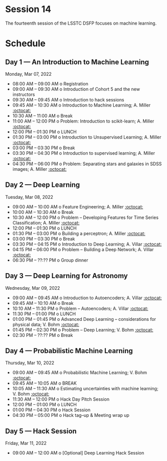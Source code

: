 # Session 14

The fourteenth session of the LSSTC DSFP focuses on machine learning.

# Schedule


## Day 1 — An Introduction to Machine Learning

Monday, Mar 07, 2022

 * 08:00 AM – 09:00 AM  o  Registration
 * 09:00 AM – 09:30 AM  o  Introduction of Cohort 5 and the new instructors
 * 09:30 AM – 09:45 AM  o  Introduction to hack sessions
 * 09:45 AM – 10:30 AM  o  Introduction to Machine Learning; A. Miller [:octocat:](https://github.com/adamamiller)
 * 10:30 AM – 11:00 AM  o  Break
 * 11:00 AM – 12:00 PM  o  Problem: Introduction to scikit-learn; A. Miller [:octocat:](https://github.com/adamamiller)
 * 12:00 PM – 01:30 PM  o  LUNCH
 * 01:30 PM – 03:00 PM  o  Introduction to Unsupervised Learning; A. Miller [:octocat:](https://github.com/adamamiller)
 * 03:00 PM – 03:30 PM  o  Break
 * 03:30 PM – 04:30 PM  o Introduction to supervised learning; A. Miller [:octocat:](https://github.com/adamamiller)
 * 04:30 PM – 06:00 PM  o  Problem: Separating stars and galaxies in SDSS images; A. Miller [:octocat:](https://github.com/adamamiller)

## Day 2 — Deep Learning

Tuesday, Mar 08, 2022

 * 09:00 AM – 10:00 AM  o Feature Engineering; A. Miller [:octocat:](https://github.com/adamamiller)
 * 10:00 AM – 10:30 AM  o  Break
 * 10:30 AM – 12:00 PM  o  Problem – Developing Features for Time Series Classification; A. Miller [:octocat:](https://github.com/adamamiller)
 * 12:00 PM – 01:30 PM  o  LUNCH
 * 01:30 PM – 03:00 PM  o  Building a perceptron; A. Miller [:octocat:](https://github.com/adamamiller)
 * 03:00 PM – 03:30 PM  o  Break
 * 03:30 PM – 04:15 PM  o  Introduction to Deep Learning; A. Villar [:octocat:](https://github.com/villrv)
 * 04:15 PM – 06:00 PM  o  Problem – Building a Deep Network; A. Villar [:octocat:](https://github.com/villrv)
 * 06:30 PM – ??:?? PM  o  Group dinner


## Day 3 — Deep Learning for Astronomy

Wednesday, Mar 09, 2022

 * 09:00 AM – 09:45 AM  o  Introduction to Autoencoders; A. Villar [:octocat:](https://github.com/villrv)
 * 09:45 AM – 10:10 AM  o  Break
 * 10:10 AM – 11:30 PM  o  Problem – Autoencoders; A. Villar [:octocat:](https://github.com/villrv)
 * 11:30 PM – 01:00 PM  o  LUNCH
 * 01:00 PM – 01:45 PM  o  Advanced Deep Learning – considerations for physical data; V. Bohm [:octocat:](https://github.com/VMBoehm)
 * 01:45 PM – 02:30 PM  o  Problem – Deep Learning; V. Bohm [:octocat:](https://github.com/VMBoehm)
 * 02:30 PM – ??:?? PM  o  Break
 
## Day 4 — Probabilistic Machine Learning

Thursday, Mar 10, 2022

 * 09:00 AM – 09:45 AM  o  Probabilistic Machine Learning; V. Bohm [:octocat:](https://github.com/VMBoehm)
 * 09:45 AM – 10:05 AM  o  BREAK
 * 10:05 AM – 11:30 AM  o  Estimating uncertainties with machine learning; V. Bohm [:octocat:](https://github.com/VMBoehm)
 * 11:30 AM – 12:00 PM  o  Hack Day Pitch Session
 * 12:00 PM – 01:00 PM  o  LUNCH
 * 01:00 PM – 04:30 PM  o  Hack Session
 * 04:30 PM – 05:00 PM  o  Hack tag–up & Meeting wrap up
 
## Day 5 — Hack Session

Friday, Mar 11, 2022

 * 09:00 AM – 12:00 AM  o  [Optional] Deep Learning Hack Session
